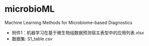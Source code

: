 # microbioML
Machine Learning Methods for Microbiome-based Diagnostics

* 附件1：机器学习在基于微生物组数据预测宿主表型中的应用列表.xlsx
* 数据集: S1_table.csv
